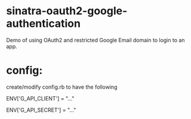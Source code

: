 # sinatra-oauth2-google-authentication
Demo of using OAuth2 and restricted Google Email domain to login to an app.

# config:

create/modify config.rb to have the following

ENV['G_API_CLIENT'] = "..."

ENV['G_API_SECRET'] = "..."